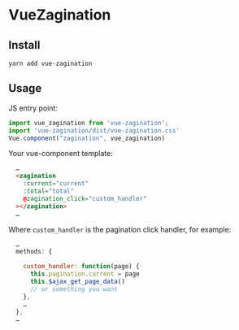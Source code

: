 # VueZagination

## Install

`yarn add vue-zagination`

## Usage

JS entry point:

```js
import vue_zagination from 'vue-zagination';
import 'vue-zagination/dist/vue-zagination.css'
Vue.component("zagination", vue_zagination)
```

Your vue-component template:

```html
  …
  <zagination
    :current="current"
    :total="total"
    @zagination_click="custom_handler"
  ></zagination>
  …
```

Where `custom_handler` is the pagination click handler, for example:

```js
  …
  methods: {

    custom_handler: function(page) {
      this.pagination.current = page
      this.$ajax_get_page_data()
      // or something you want
    },
    …
  },
  …
```
